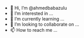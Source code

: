 - 👋 Hi, I’m @ahmedbabazulu
- 👀 I’m interested in ...
- 🌱 I’m currently learning ...
- 💞️ I’m looking to collaborate on ...
- 📫 How to reach me ...

<!---
ahmedbabazulu/ahmedbabazulu is a ✨ special ✨ repository because its `README.md` (this file) appears on your GitHub profile.
You can click the Preview link to take a look at your changes.
--->
